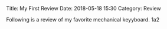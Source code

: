 Title: My First Review
Date: 2018-05-18 15:30
Category: Review

Following is a review of my favorite mechanical keyyboard.
1a2
